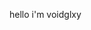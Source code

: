 hello i'm voidglxy
<!---
voidglxy/voidglxy is a ✨ special ✨ repository because its `README.md` (this file) appears on your GitHub profile.
You can click the Preview link to take a look at your changes.
--->
